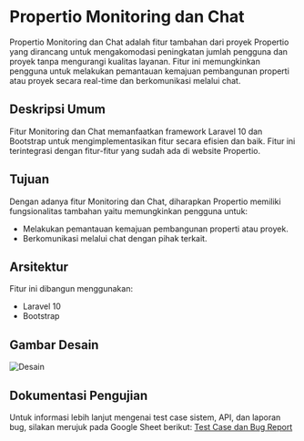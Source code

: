 # Propertio Monitoring dan Chat

Propertio Monitoring dan Chat adalah fitur tambahan dari proyek Propertio yang dirancang untuk mengakomodasi peningkatan jumlah pengguna dan proyek tanpa mengurangi kualitas layanan. Fitur ini memungkinkan pengguna untuk melakukan pemantauan kemajuan pembangunan properti atau proyek secara real-time dan berkomunikasi melalui chat.

## Deskripsi Umum

Fitur Monitoring dan Chat memanfaatkan framework Laravel 10 dan Bootstrap untuk mengimplementasikan fitur secara efisien dan baik. Fitur ini terintegrasi dengan fitur-fitur yang sudah ada di website Propertio.

## Tujuan

Dengan adanya fitur Monitoring dan Chat, diharapkan Propertio memiliki fungsionalitas tambahan yaitu memungkinkan pengguna untuk:
- Melakukan pemantauan kemajuan pembangunan properti atau proyek.
- Berkomunikasi melalui chat dengan pihak terkait.

## Arsitektur

Fitur ini dibangun menggunakan:
- Laravel 10
- Bootstrap

## Gambar Desain

![Desain](https://drive.google.com/uc?export=view&id=1gzrEYDRrYAqPPccH5D326yCffrk8HgkC)

## Dokumentasi Pengujian

Untuk informasi lebih lanjut mengenai test case sistem, API, dan laporan bug, silakan merujuk pada Google Sheet berikut:
[Test Case dan Bug Report](https://docs.google.com/spreadsheets/d/15Cg2v8W6w3r614hucJJIfYKTGW2l9JgmCI-0_MiC8DQ/edit?gid=105550751#gid=105550751)

